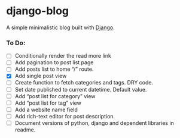 # django-blog
A simple minimalistic blog built with [Django](https://www.djangoproject.com/).

### To Do:

- [ ] Conditionally render the read more link
- [ ] Add pagination to post list page
- [ ] Add posts list to home “/” route.
- [x] Add single post view
- [ ] Create function to fetch categories and tags. DRY code.
- [ ] Set date published to current datetime. Default value.
- [ ] Add “post list for category” view
- [ ] Add “post list for tag” view
- [ ] Add a website name field
- [ ] Add rich-text editor for post description.
- [ ] Document versions of python, django and dependent libraries in readme.